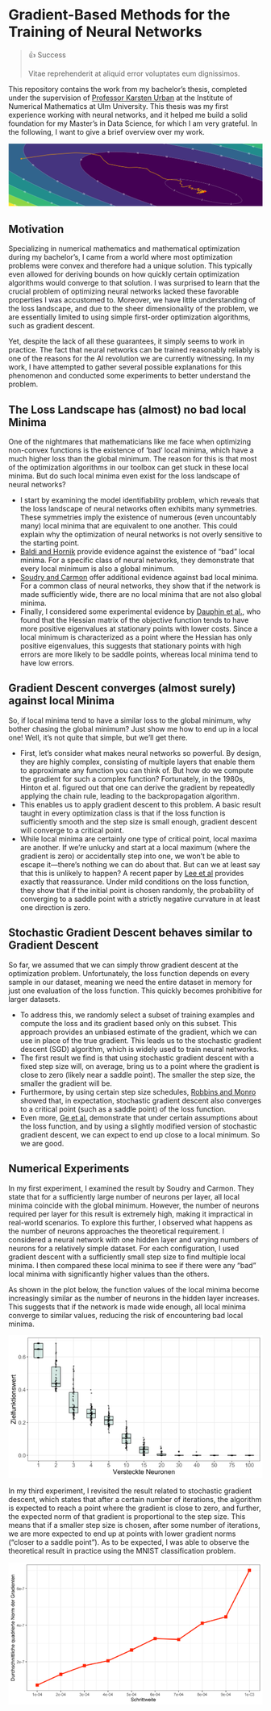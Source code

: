 # Gradient-Based Methods for the Training of Neural Networks

> 👍 Success
>
> Vitae reprehenderit at aliquid error voluptates eum dignissimos.

This repository contains the work from my bachelor’s thesis, completed under the supervision of [Professor Karsten Urban](https://www.uni-ulm.de/mawi/institut-fuer-numerische-mathematik/institut/mitarbeiter/prof-dr-karsten-urban/) at the Institute of Numerical Mathematics at Ulm University. This thesis was my first experience working with neural networks, and it helped me build a solid foundation for my Master’s in Data Science, for which I am very grateful. In the following, I want to give a brief overview over my work.

![Alt text](assets/stochastic_gradient_descent.png)

## Motivation
Specializing in numerical mathematics and mathematical optimization during my bachelor’s, I came from a world where most optimization problems were convex and therefore had a unique solution. This typically even allowed for deriving bounds on how quickly certain optimization algorithms would converge to that solution. I was surprised to learn that the crucial problem of optimizing neural networks lacked these favorable properties I was accustomed to. Moreover, we have little understanding of the loss landscape, and due to the sheer dimensionality of the problem, we are essentially limited to using simple first-order optimization algorithms, such as gradient descent.

Yet, despite the lack of all these guarantees, it simply seems to work in practice. The fact that neural networks can be trained reasonably reliably is one of the reasons for the AI revolution we are currently witnessing. In my work, I have attempted to gather several possible explanations for this phenomenon and conducted some experiments to better understand the problem.


## The Loss Landscape has (almost) no bad local Minima

One of the nightmares that mathematicians like me face when optimizing non-convex functions is the existence of ‘bad’ local minima, which have a much higher loss than the global minimum. The reason for this is that most of the optimization algorithms in our toolbox can get stuck in these local minima. But do such local minima even exist for the loss landscape of neural networks?

- I start by examining the model identifiability problem, which reveals that the loss landscape of neural networks often exhibits many symmetries. These symmetries imply the existence of numerous (even uncountably many) local minima that are equivalent to one another. This could explain why the optimization of neural networks is not overly sensitive to the starting point.
- [Baldi and Hornik](http://www.vision.jhu.edu/teaching/learning/deeplearning19/assets/Baldi_Hornik-89.pdf) provide evidence against the existence of “bad” local minima. For a specific class of neural networks, they demonstrate that every local minimum is also a global minimum.
- [Soudry and Carmon](https://arxiv.org/abs/1605.08361) offer additional evidence against bad local minima. For a common class of neural networks, they show that if the network is made sufficiently wide, there are no local minima that are not also global minima.
- Finally, I considered some experimental evidence by [Dauphin et al.](https://arxiv.org/abs/1406.2572), who found that the Hessian matrix of the objective function tends to have more positive eigenvalues at stationary points with lower costs. Since a local minimum is characterized as a point where the Hessian has only positive eigenvalues, this suggests that stationary points with high errors are more likely to be saddle points, whereas local minima tend to have low errors.

## Gradient Descent converges (almost surely) against local Minima

So, if local minima tend to have a similar loss to the global minimum, why bother chasing the global minimum? Just show me how to end up in a local one! Well, it’s not quite that simple, but we’ll get there.

- First, let’s consider what makes neural networks so powerful. By design, they are highly complex, consisting of multiple layers that enable them to approximate any function you can think of. But how do we compute the gradient for such a complex function? Fortunately, in the 1980s, Hinton et al. figured out that one can derive the gradient by repeatedly applying the chain rule, leading to the backpropagation algorithm.
- This enables us to apply gradient descent to this problem. A basic result taught in every optimization class is that if the loss function is sufficiently smooth and the step size is small enough, gradient descent will converge to a critical point.
- While local minima are certainly one type of critical point, local maxima are another. If we’re unlucky and start at a local maximum (where the gradient is zero) or accidentally step into one, we won’t be able to escape it—there’s nothing we can do about that. But can we at least say that this is unlikely to happen?  A recent paper by [Lee et al](https://arxiv.org/abs/1602.04915) provides exactly that reassurance. Under mild conditions on the loss function, they show that if the initial point is chosen randomly, the probability of converging to a saddle point with a strictly negative curvature in at least one direction is zero.

## Stochastic Gradient Descent behaves similar to Gradient Descent

So far, we assumed that we can simply throw gradient descent at the optimization problem. Unfortunately, the loss function depends on every sample in our dataset, meaning we need the entire dataset in memory for just one evaluation of the loss function. This quickly becomes prohibitive for larger datasets.

- To address this, we randomly select a subset of training examples and compute the loss and its gradient based only on this subset. This approach provides an unbiased estimate of the gradient, which we can use in place of the true gradient. This leads us to the stochastic gradient descent (SGD) algorithm, which is widely used to train neural networks.
- The first result we find is that using stochastic gradient descent with a fixed step size will, on average, bring us to a point where the gradient is close to zero (likely near a saddle point). The smaller the step size, the smaller the gradient will be.
- Furthermore, by using certain step size schedules, [Robbins and Monro](https://projecteuclid.org/journals/annals-of-mathematical-statistics/volume-22/issue-3/A-Stochastic-Approximation-Method/10.1214/aoms/1177729586.full) showed that, in expectation, stochastic gradient descent also converges to a critical point (such as a saddle point) of the loss function.
- Even more, [Ge et al.](https://arxiv.org/abs/1503.02101) demonstrate that under certain assumptions about the loss function, and by using a slightly modified version of stochastic gradient descent, we can expect to end up close to a local minimum. So we are good.

## Numerical Experiments

In my first experiment, I examined the result by Soudry and Carmon. They state that for a sufficiently large number of neurons per layer, all local minima coincide with the global minimum. However, the number of neurons required per layer for this result is extremely high, making it impractical in real-world scenarios. To explore this further, I observed what happens as the number of neurons approaches the theoretical requirement. I considered a neural network with one hidden layer and varying numbers of neurons for a relatively simple dataset. For each configuration, I used gradient descent with a sufficiently small step size to find multiple local minima. I then compared these local minima to see if there were any “bad” local minima with significantly higher values than the others.

As shown in the plot below, the function values of the local minima become increasingly similar as the number of neurons in the hidden layer increases. This suggests that if the network is made wide enough, all local minima converge to similar values, reducing the risk of encountering bad local minima.

![Alt text](assets/experiment_1.png)

In my third experiment, I revisited the result related to stochastic gradient descent, which states that after a certain number of iterations, the algorithm is expected to reach a point where the gradient is close to zero, and further, the expected norm of that gradient is proportional to the step size. This means that if a smaller step size is chosen, after some number of iterations, we are more expected to end up at points with lower gradient norms (“closer to a saddle point”). As to be expected, I was able to observe the theoretical result in practice using the MNIST classification problem.

![Alt text](assets/experiment_3.png)
